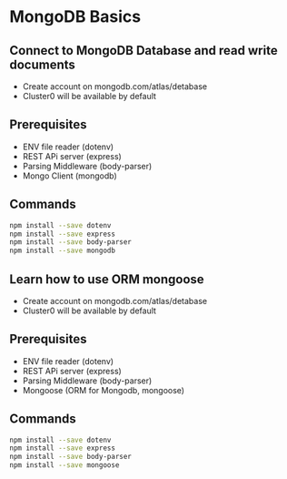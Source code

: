 # MongoDB Basics

## Connect to MongoDB Database and read write documents

* Create account on mongodb.com/atlas/detabase
* Cluster0 will be available by default

## Prerequisites

* ENV file reader (dotenv)
* REST APi server (express)
* Parsing Middleware (body-parser)
* Mongo Client (mongodb)

## Commands

```bash
npm install --save dotenv
npm install --save express
npm install --save body-parser
npm install --save mongodb
```

## Learn how to use ORM mongoose

* Create account on mongodb.com/atlas/detabase
* Cluster0 will be available by default

## Prerequisites

* ENV file reader (dotenv)
* REST APi server (express)
* Parsing Middleware (body-parser)
* Mongoose (ORM for Mongodb, mongoose)

## Commands

```bash
npm install --save dotenv
npm install --save express
npm install --save body-parser
npm install --save mongoose
```